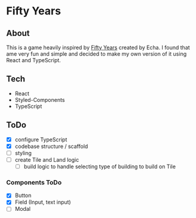 # Fifty Years

## About

This is a game heavily inspired by [Fifty Years](https://echa.itch.io/) created by Echa. I found that ame very fun and simple and decided to make my own version of it using React and TypeScript.

## Tech

- React
- Styled-Components
- TypeScript

## ToDo

- [x] configure TypeScript
- [x] codebase structure / scaffold
- [ ] styling
- [ ] create Tile and Land logic
  - [ ] build logic to handle selecting type of building to build on Tile

### Components ToDo

- [x] Button
- [x] Field (Input, text input)
- [ ] Modal
